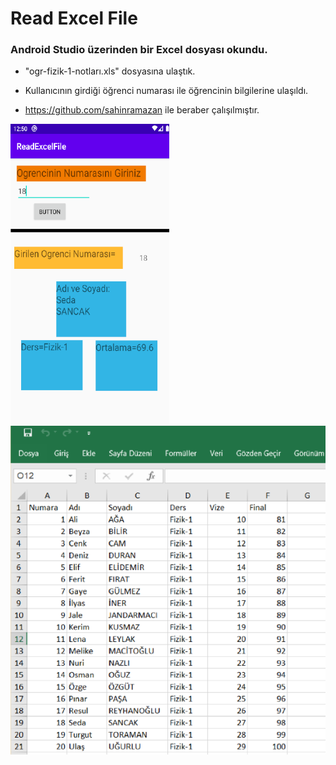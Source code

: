 # Read Excel File
###  Android Studio üzerinden bir Excel dosyası okundu.
- "ogr-fizik-1-notları.xls" dosyasına ulaştık. 
- Kullanıcının girdiği öğrenci numarası ile öğrencinin bilgilerine ulaşıldı.

- https://github.com/sahinramazan ile beraber çalışılmıştır.


![alt text](https://github.com/halimebeyzacicek/Proje_1_University/blob/main/photos/1.png)
![alt text](https://github.com/halimebeyzacicek/Proje_1_University/blob/main/photos/2.png)
